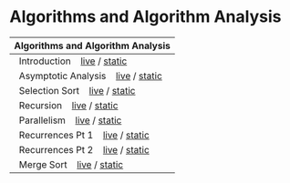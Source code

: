 # Algorithms and Algorithm Analysis


|**Algorithms and Algorithm Analysis**|
|-----|
|&nbsp;&nbsp;Introduction &nbsp;&nbsp; [live](https://mybinder.org/v2/gh/CMPS-6100/notebooks/main?filepath=02-Algorithms/01-introduction.ipynb) / [static](https://nbviewer.jupyter.org/github/CMPS-6100/notebooks/blob/main/02-Algorithms/01-introduction.ipynb?flush_cache=True)|
|&nbsp;&nbsp;Asymptotic Analysis &nbsp;&nbsp; [live](https://mybinder.org/v2/gh/CMPS-6100/notebooks/main?filepath=02-Algorithms/02-asymptotic_analysis.ipynb) / [static](https://nbviewer.jupyter.org/github/CMPS-6100/notebooks/blob/main/02-Algorithms/02-asymptotic_analysis.ipynb?flush_cache=True)|
|&nbsp;&nbsp;Selection Sort &nbsp;&nbsp; [live](https://mybinder.org/v2/gh/CMPS-6100/notebooks/main?filepath=02-Algorithms/03-selection_sort.ipynb) / [static](https://nbviewer.jupyter.org/github/CMPS-6100/notebooks/blob/main/02-Algorithms/03-selection_sort.ipynb?flush_cache=True)|
|&nbsp;&nbsp;Recursion &nbsp;&nbsp; [live](https://mybinder.org/v2/gh/CMPS-6100/notebooks/main?filepath=02-Algorithms/04-recursion.ipynb) / [static](https://nbviewer.jupyter.org/github/CMPS-6100/notebooks/blob/main/02-Algorithms/04-recursion.ipynb?flush_cache=True)|
|&nbsp;&nbsp;Parallelism &nbsp;&nbsp; [live](https://mybinder.org/v2/gh/CMPS-6100/notebooks/main?filepath=02-Algorithms/05-parallelism.ipynb) / [static](https://nbviewer.jupyter.org/github/CMPS-6100/notebooks/blob/main/02-Algorithms/05-parallelism.ipynb?flush_cache=True)|
|&nbsp;&nbsp;Recurrences Pt 1 &nbsp;&nbsp; [live](https://mybinder.org/v2/gh/CMPS-6100/notebooks/main?filepath=02-Algorithms/06-recurrences_pt_1.ipynb) / [static](https://nbviewer.jupyter.org/github/CMPS-6100/notebooks/blob/main/02-Algorithms/06-recurrences_pt_1.ipynb?flush_cache=True)|
|&nbsp;&nbsp;Recurrences Pt 2 &nbsp;&nbsp; [live](https://mybinder.org/v2/gh/CMPS-6100/notebooks/main?filepath=02-Algorithms/07-recurrences_pt_2.ipynb) / [static](https://nbviewer.jupyter.org/github/CMPS-6100/notebooks/blob/main/02-Algorithms/07-recurrences_pt_2.ipynb?flush_cache=True)|
|&nbsp;&nbsp;Merge Sort &nbsp;&nbsp; [live](https://mybinder.org/v2/gh/CMPS-6100/notebooks/main?filepath=02-Algorithms/08-merge_sort.ipynb) / [static](https://nbviewer.jupyter.org/github/CMPS-6100/notebooks/blob/main/02-Algorithms/08-merge_sort.ipynb?flush_cache=True)|